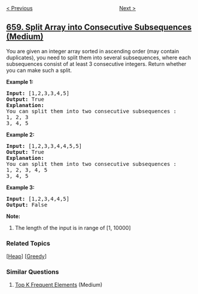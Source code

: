 <!--|This file generated by command(leetcode description); DO NOT EDIT.    |-->
<!--+----------------------------------------------------------------------+-->
<!--|@author    openset <openset.wang@gmail.com>                           |-->
<!--|@link      https://github.com/openset                                 |-->
<!--|@home      https://github.com/openset/leetcode                        |-->
<!--+----------------------------------------------------------------------+-->

[< Previous](https://github.com/openset/leetcode/tree/master/problems/find-k-closest-elements "Find K Closest Elements")
　　　　　　　　　　　　　　　　
[Next >](https://github.com/openset/leetcode/tree/master/problems/remove-9 "Remove 9")

## [659. Split Array into Consecutive Subsequences (Medium)](https://leetcode.com/problems/split-array-into-consecutive-subsequences "分割数组为连续子序列")

<p>You are given an integer array sorted in ascending order (may contain duplicates), you need to split them into several subsequences, where each subsequences consist of at least 3 consecutive integers. Return whether you can make such a split.</p>

<p><b>Example 1:</b><br />
<pre>
<b>Input:</b> [1,2,3,3,4,5]
<b>Output:</b> True
<b>Explanation:</b>
You can split them into two consecutive subsequences : 
1, 2, 3
3, 4, 5
</pre>
</p>

<p><b>Example 2:</b><br />
<pre>
<b>Input:</b> [1,2,3,3,4,4,5,5]
<b>Output:</b> True
<b>Explanation:</b>
You can split them into two consecutive subsequences : 
1, 2, 3, 4, 5
3, 4, 5
</pre>
</p>

<p><b>Example 3:</b><br />
<pre>
<b>Input:</b> [1,2,3,4,4,5]
<b>Output:</b> False
</pre>
</p>

<p><b>Note:</b><br>
<ol>
<li>The length of the input is in range of [1, 10000]</li>
</ol>
</p>

### Related Topics
  [[Heap](https://github.com/openset/leetcode/tree/master/tag/heap/README.md)]
  [[Greedy](https://github.com/openset/leetcode/tree/master/tag/greedy/README.md)]

### Similar Questions
  1. [Top K Frequent Elements](https://github.com/openset/leetcode/tree/master/problems/top-k-frequent-elements) (Medium)
